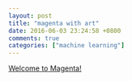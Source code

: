 ```yaml
---
layout: post
title: "magenta with art"
date: 2016-06-03 23:24:58 +0800
comments: true
categories: ["machine learning"]
---
```


<!-- more -->

[Welcome to Magenta!]

[Welcome to Magenta!]:http://magenta.tensorflow.org/welcome-to-magenta